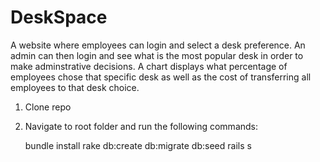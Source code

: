 DeskSpace
=========
A website where employees can login and select a desk preference. An admin can then login and see what is the most popular desk in order to make adminstrative decisions. A chart displays what percentage of employees chose that specific desk as well as the cost of transferring all employees to that desk choice.
1. Clone repo
2. Navigate to root folder and run the following commands:

    bundle install
    rake db:create db:migrate db:seed
    rails s
